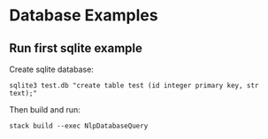 # Database Examples

## Run first sqlite example

Create sqlite database:
````````
sqlite3 test.db "create table test (id integer primary key, str text);"
````````

Then build and run:

     
````````
stack build --exec NlpDatabaseQuery
````````

